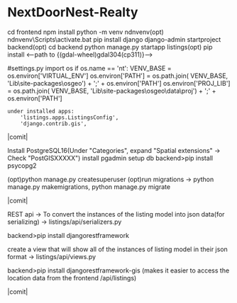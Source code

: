 # NextDoorNest-Realty
cd frontend
npm install
python -m venv ndnvenv(opt)
ndnvenv\Scripts\activate.bat
pip install django
django-admin startproject backend(opt)
cd backend
python manage.py startapp listings(opt)
pip install <--path to {(gdal-wheel)gdal304(cp311)}-->

#settings.py
    import os
    if os.name == 'nt':
        VENV_BASE = os.environ['VIRTUAL_ENV']
        os.environ['PATH'] = os.path.join(
            VENV_BASE, 'Lib\\site-packages\\osgeo') + ';' + os.environ['PATH']
        os.environ['PROJ_LIB'] = os.path.join(
            VENV_BASE, 'Lib\\site-packages\\osgeo\\data\\proj') + ';' + os.environ['PATH']

    under installed apps:
        'listings.apps.ListingsConfig',
        'django.contrib.gis',

|comit|

Install PostgreSQL16(Under "Categories", expand "Spatial extensions" -> Check "PostGISXXXXX")
install pgadmin
setup db
backend>pip install psycopg2

(opt)python manage.py createsuperuser
(opt)run migrations -> python manage.py makemigrations, python manage.py migrate     

|comit|

REST api -> To convert the instances of the listing model into json data(for serializing) -> listings/api/serializers.py

backend>pip install djangorestframework

create a view that will show all of the instances of listing model in their json format
-> listings/api/views.py

backend>pip install djangorestframework-gis (makes it easier to access the location data from the frontend /api/listings)

|comit|

